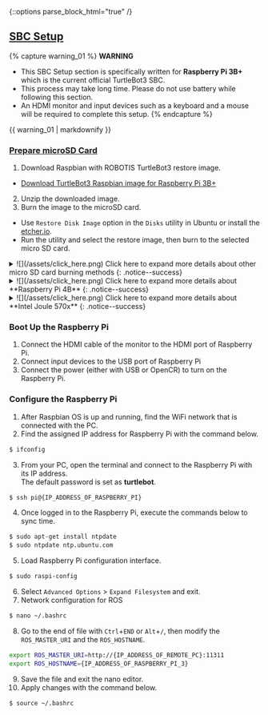
<div style="counter-reset: h1 3"></div>
<div style="counter-reset: h2 1"></div>

{::options parse_block_html="true" /}

## [SBC Setup](#sbc-setup)

{% capture warning_01 %}
**WARNING**  
- This SBC Setup section is specifically written for **Raspberry Pi 3B+** which is the current official TurtleBot3 SBC.
- This process may take long time. Please do not use battery while following this section.
- An HDMI monitor and input devices such as a keyboard and a mouse will be required to complete this setup.
{% endcapture %}
<div class="notice--danger">{{ warning_01 | markdownify }}</div>

### [Prepare microSD Card](#prepare-microsd-card)
1. Download Raspbian with ROBOTIS TurtleBot3 restore image.
  - [Download TurtleBot3 Raspbian image for Raspberry Pi 3B+](http://www.robotis.com/service/download.php?no=1738)
2. Unzip the downloaded image.
3. Burn the image to the microSD card.
  - Use `Restore Disk Image` option in the `Disks` utility in Ubuntu or install the [etcher.io](https://etcher.io/).
  - Run the utility and select the restore image, then burn to the selected micro SD card.
<details>
<summary id="summary_for_foreins" style="outline: inherit;">
![](/assets/click_here.png) Click here to expand more details about other micro SD card burning methods
{: .notice--success}
</summary>
You can use 'dd' command in Linux or use application 'win32 Disk Imager' in Windows. For a complete guide, refer to the instruction for [Linux](https://elinux.org/RPi_Easy_SD_Card_Setup#Using_the_Linux_command_line) or [Windows](https://elinux.org/RPi_Easy_SD_Card_Setup#Using_the_Win32DiskImager_program).
</details>

<details>
<summary id="summary_for_foreins" style="outline: inherit;">
![](/assets/click_here.png) Click here to expand more details about **Raspberry Pi 4B**
{: .notice--success}
</summary>
In case you use Raspberry Pi 4B, you can use the restore image below. However, please note that this image may not compatible with Raspberry Pi 4B with 8GB RAM.
- [Download TurtleBot3 Raspbian image for Raspberry Pi 4B](https://www.robotis.com/service/download.php?no=1905)
</details>

<details>
<summary id="summary_for_foreins" style="outline: inherit;">
![](/assets/click_here.png) Click here to expand more details about **Intel Joule 570x**
{: .notice--success}
</summary>
In case you use Intel Joule 570x, please follow the instructions below.  
Intel Joule is discontinued in 2017, and additional support is unavailable.

1. Download Ubuntu 16.04 image for Intel® Joule™  
  - [Download Ubuntu 16.04 for Intel® Joule™](http://people.canonical.com/~platform/snappy/tuchuck/desktop-final/tuchuck-xenial-desktop-iso-20170317-0.iso)

2. Create a bootable USB with the downloaded image.
3. Install Ubuntu from the USB
</details>

### Boot Up the Raspberry Pi
1. Connect the HDMI cable of the monitor to the HDMI port of Raspberry Pi.
2. Connect input devices to the USB port of Raspberry Pi
3. Connect the power (either with USB or OpenCR) to turn on the Raspberry Pi.

### Configure the Raspberry Pi
1. After Raspbian OS is up and running, find the WiFi network that is connected with the PC.
2. Find the assigned IP address for Raspberry Pi with the command below.
  ```bash
$ ifconfig
  ```
3. From your PC, open the terminal and connect to the Raspberry Pi with its IP address.  
  The default password is set as **turtlebot**.  
  ```bash
$ ssh pi@{IP_ADDRESS_OF_RASPBERRY_PI}
  ```
4. Once logged in to the Raspberry Pi, execute the commands below to sync time.  
  ```bash
$ sudo apt-get install ntpdate
$ sudo ntpdate ntp.ubuntu.com
  ```
5. Load Raspberry Pi configuration interface.
  ```bash
$ sudo raspi-config
  ```
6. Select `Advanced Options` > `Expand Filesystem` and exit.
7. Network configuration for ROS
  ```bash
$ nano ~/.bashrc
  ```
8. Go to the end of file with `Ctrl`+`END` or `Alt`+`/`, then modify the `ROS_MASTER_URI` and the `ROS_HOSTNAME`.
  ```bash
export ROS_MASTER_URI=http://{IP_ADDRESS_OF_REMOTE_PC}:11311
export ROS_HOSTNAME={IP_ADDRESS_OF_RASPBERRY_PI_3}
  ```
9. Save the file and exit the nano editor.
10. Apply changes with the command below.
  ```bash
$ source ~/.bashrc
  ```

